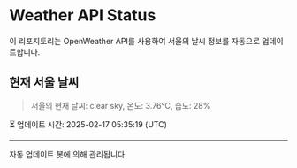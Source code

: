 
# Weather API Status

이 리포지토리는 OpenWeather API를 사용하여 서울의 날씨 정보를 자동으로 업데이트합니다.

## 현재 서울 날씨
> 서울의 현재 날씨: clear sky, 온도: 3.76°C, 습도: 28%

⏳ 업데이트 시간: 2025-02-17 05:35:19 (UTC)

---
자동 업데이트 봇에 의해 관리됩니다.
